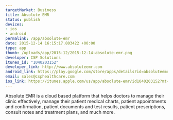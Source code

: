 ```yaml
--- 
targetMarket: Business
title: Absolute EMR
status: publish
devices: 
- ios
- android
permalink: /app/absolute-emr
date: 2015-12-14 16:15:17.803422 +00:00
type: app
thumb: /uploads/app/2015-12/2015-12-14-absolute-emr.png
developer: CSP Solutions
itunes_id: "1040203152"
developer_link: http://www.absoluteemr.com
android_link: https://play.google.com/store/apps/details?id=absoluteemr.csphealthcare.fullapp&hl=en
email: sales@csphealthcare.com
ios_link: https://itunes.apple.com/us/app/absolute-emr/id1040203152?mt=8
---
```


Absolute EMR is a cloud based platform that helps doctors to manage their clinic effectively, manage their patient medical charts, patient appointments and confirmation, patient documents and test results, patient prescriptions, consult notes and treatment plans, and much more.
